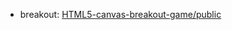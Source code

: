 
- breakout: [ HTML5-canvas-breakout-game/public ](https://github.com/thanks-steve-jobs/HTML5-canvas-breakout-game/tree/master/public)
